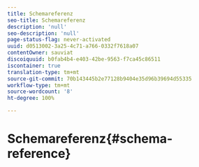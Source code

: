 ```yaml
---
title: Schemareferenz
seo-title: Schemareferenz
description: 'null'
seo-description: 'null'
page-status-flag: never-activated
uuid: d0513002-3a25-4c71-a766-0332f7618a07
contentOwner: sauviat
discoiquuid: b0fab4b4-e403-42be-9563-f7ca45c86511
iscontainer: true
translation-type: tm+mt
source-git-commit: 70b143445b2e77128b9404e35d96b39694d55335
workflow-type: tm+mt
source-wordcount: '8'
ht-degree: 100%

---
```



# Schemareferenz{#schema-reference}

